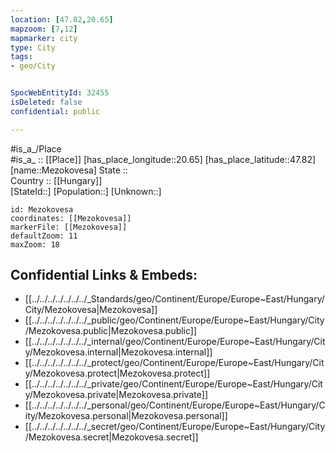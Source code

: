 ```yaml
---
location: [47.82,20.65] 
mapzoom: [7,12] 
mapmarker: city 
type: City
tags:
- geo/City


SpocWebEntityId: 32455
isDeleted: false
confidential: public

---
```

#is_a_/Place  
#is_a_ :: [[Place]] 
[has_place_longitude::20.65] 
[has_place_latitude::47.82] 
[name::Mezokovesa] 
State ::  
Country :: [[Hungary]]  
[StateId::] 
[Population::] 
[Unknown::] 


```leaflet
id: Mezokovesa
coordinates: [[Mezokovesa]] 
markerFile: [[Mezokovesa]] 
defaultZoom: 11 
maxZoom: 18
```


## Confidential Links & Embeds: 
- [[../../../../../../../_Standards/geo/Continent/Europe/Europe~East/Hungary/City/Mezokovesa|Mezokovesa]] 
- [[../../../../../../../_public/geo/Continent/Europe/Europe~East/Hungary/City/Mezokovesa.public|Mezokovesa.public]] 
- [[../../../../../../../_internal/geo/Continent/Europe/Europe~East/Hungary/City/Mezokovesa.internal|Mezokovesa.internal]] 
- [[../../../../../../../_protect/geo/Continent/Europe/Europe~East/Hungary/City/Mezokovesa.protect|Mezokovesa.protect]] 
- [[../../../../../../../_private/geo/Continent/Europe/Europe~East/Hungary/City/Mezokovesa.private|Mezokovesa.private]] 
- [[../../../../../../../_personal/geo/Continent/Europe/Europe~East/Hungary/City/Mezokovesa.personal|Mezokovesa.personal]] 
- [[../../../../../../../_secret/geo/Continent/Europe/Europe~East/Hungary/City/Mezokovesa.secret|Mezokovesa.secret]] 
